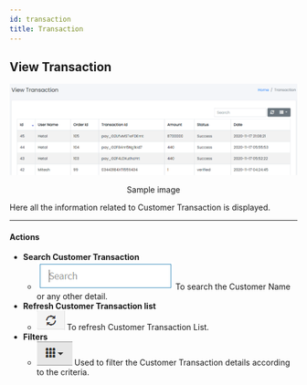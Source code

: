 ```yaml
---
id: transaction
title: Transaction
---
```


## View Transaction

![View Transaction](../../../static/backend/img/view_transaction.jpg)
<p align="center">Sample image</p>

<span  class="text-danger">Here all the information related to Customer Transaction is displayed.</span>

---

#### Actions

- **Search Customer Transaction**
  - ![Search Tab](../../../static/backend/img/search_tab.jpg)
    <span  class="text-secondary">To search the Customer Name or any other detail.</span>
- **Refresh Customer Transaction list**
  - ![Refresh Tab](../../../static/backend/img/refresh_tab.jpg)
    <span  class="text-secondary">To refresh Customer Transaction List.</span>
- **Filters**
  - ![Filter Tab](../../../static/backend/img/filter_tab.jpg)
    <span  class="text-secondary">Used to filter the Customer Transaction details according to the criteria.</span>